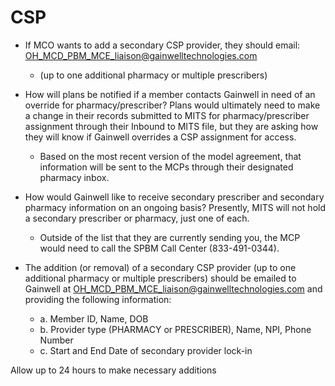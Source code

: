 # CSP

- If MCO wants to add a secondary CSP provider, they should email: OH_MCD_PBM_MCE_liaison@gainwelltechnologies.com  
  - (up to one additional pharmacy or multiple prescribers) 

- How will plans be notified if a member contacts Gainwell in need of an override for pharmacy/prescriber?  Plans would ultimately need to make a change in their records submitted to MITS for pharmacy/prescriber assignment through their Inbound to MITS file, but they are asking how they will know if Gainwell overrides a CSP assignment for access.  
  - Based on the most recent version of the model agreement, that information will be sent to the MCPs through their designated pharmacy inbox. 
- How would Gainwell like to receive secondary prescriber and secondary pharmacy information on an ongoing basis? Presently, MITS will not hold a secondary prescriber or pharmacy, just one of each.   
  - Outside of the list that they are currently sending you, the MCP would need to call the SPBM Call Center (833-491-0344). 
- The addition (or removal) of a secondary CSP provider (up to one additional pharmacy or multiple prescribers) should be emailed to Gainwell at OH_MCD_PBM_MCE_liaison@gainwelltechnologies.com and providing the following information: 
  - a. Member ID, Name, DOB 
  - b. Provider type (PHARMACY or PRESCRIBER), Name, NPI, Phone Number 
  - c. Start and End Date of secondary provider lock-in 

Allow up to 24 hours to make necessary additions 
